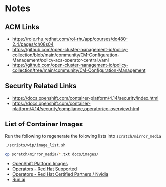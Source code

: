 # Notes

## ACM Links

- https://role.rhu.redhat.com/rol-rhu/app/courses/do480-2.4/pages/ch08s04
- https://github.com/open-cluster-management-io/policy-collection/blob/main/community/CM-Configuration-Management/policy-acs-operator-central.yaml
- https://github.com/open-cluster-management-io/policy-collection/tree/main/community/CM-Configuration-Management

## Security Related Links

- https://docs.openshift.com/container-platform/4.14/security/index.html
- https://docs.openshift.com/container-platform/4.14/security/compliance_operator/co-overview.html

## List of Container Images

Run the following to regenerate the following lists into `scratch/mirror_media`

```sh
./scripts/wip/image_list.sh

cp scratch/mirror_media/*.txt docs/images/
```

- [OpenShift Platform Images](images/imageset-config-ocp-images.txt)
- [Operators - Red Hat Supported](images/imageset-config-redhat-images.txt)
- [Operators - Red Hat Certified Partners / Nvidia](images/imageset-config-certified-images.txt)
- [Run.ai](images/imageset-config-runai-images.txt)
